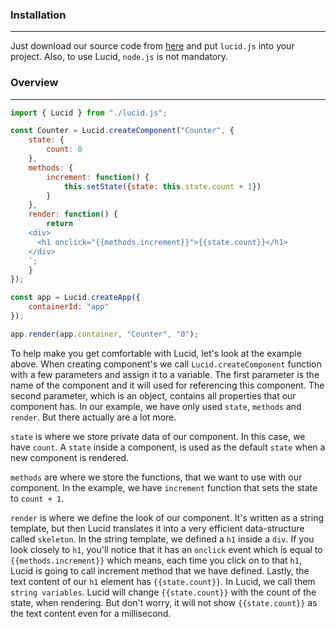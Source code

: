 ### Installation

------

Just download our source code from [here](https://github.com/dorkodu/lucid) and put `lucid.js` into your project. Also, to use Lucid, `node.js` is not mandatory.

### Overview

------


```js
import { Lucid } from "./lucid.js";

const Counter = Lucid.createComponent("Counter", {
    state: {
        count: 0
    },
    methods: {
        increment: function() {
            this.setState({state: this.state.count + 1})
        }
    },
    render: function() {
        return `
	<div>
	  <h1 onclick="{{methods.increment}}">{{state.count}}</h1>
	</div>
	`;
    }
});

const app = Lucid.createApp({
    containerId: "app"
});

app.render(app.container, "Counter", "0");
```

To help make you get comfortable with Lucid, let's look at the example above. When creating component's we call `Lucid.createComponent` function with a few parameters and assign it to a variable. The first parameter is the name of the component and it will used for referencing this component. The second parameter, which is an object, contains all properties that our component has. In our example, we have only used `state`, `methods` and `render`. But there actually are a lot more.

`state` is where we store private data of our component. In this case, we have `count`. A `state` inside a component, is used as the default `state` when a new component is rendered.

`methods` are where we store the functions, that we want to use with our component. In the example, we have `increment` function that sets the state to `count + 1`.

`render` is where we define the look of our component. It's written as a string template, but then Lucid translates it into a very efficient data-structure called `skeleton`. In the string template, we defined a `h1` inside a `div`. If you look closely to `h1`, you'll notice that it has an `onclick` event which is equal to `{{methods.increment}}` which means, each time you click on to that `h1`, Lucid is going to call increment method that we have defined. Lastly, the text content of our `h1` element has `{{state.count}}`. In Lucid, we call them `string variables`. Lucid will change `{{state.count}}` with the count of the state, when rendering. But don't worry, it will not show `{{state.count}}` as the text content even for a millisecond.
